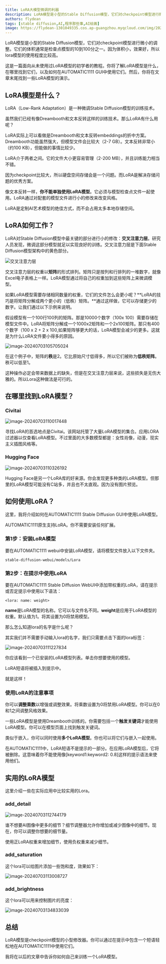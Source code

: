 ```yaml
---
title: LoRA大模型微调的利器
description: LoRA模型是小型的Stable Diffusion模型，它们对checkpoint模型进行微小的调整。它们的体积通常是检查点模型的10到100分之一。因为体积小，效果好，所以lora模型的使用程度比较高。
authors: flydean
tags: [stable diffusion,AI,程序那些事,AI绘画]
image: https://flydean-1301049335.cos.ap-guangzhou.myqcloud.com/img/202407031100213.png
---
```



LoRA模型是小型的Stable Diffusion模型，它们对checkpoint模型进行微小的调整。它们的体积通常是检查点模型的10到100分之一。因为体积小，效果好，所以lora模型的使用程度比较高。



这是一篇面向从未使用过LoRA模型的初学者的教程。你将了解LoRA模型是什么，在哪里找到它们，以及如何在AUTOMATIC1111 GUI中使用它们。然后，你将在文章末尾找到一些LoRA模型的演示。


## LoRA模型是什么？

LoRA（Low-Rank Adaptation）是一种微调Stable Diffusion模型的训练技术。



虽然我们已经有像Dreambooth和文本反转这样的训练技术。那么LoRA有什么用呢？



LoRA实际上可以看做是Dreambooth和文本反转embeddings的折中方案。Dreambooth功能虽然强大，但模型文件会比较大（2-7 GB）。文本反转非常小（约100 KB），但能做的事情比较少。

LoRA介于两者之间。它的文件大小更容易管理（2-200 MB），并且训练能力相当不错。

因为checkpoint比较大，所以硬盘空间存储会是一个问题。而LoRA是解决存储问题的优秀方案。

像文本反转一样，**你不能单独使用LoRA模型**。它必须与模型检查点文件一起使用。LoRA通过对配套的模型文件进行小的修改来改变风格。

LoRA是定制AI艺术模型的绝佳方式，而不会占用太多本地存储空间。

## LoRA如何工作？

LoRA对Stable Diffusion模型中最关键的部分进行小的修改：**交叉注意力层**。研究人员发现，微调这部分模型就足以实现良好的训练。交叉注意力层是下面Stable Diffusion模型架构中的黄色部分。

![交叉注意力层](https://flydean-1301049335.cos.ap-guangzhou.myqcloud.com/img/202407031032015.png)

交叉注意力层的权重以**矩阵**的形式排列。矩阵只是按列和行排列的一堆数字，就像Excel电子表格上一样。LoRA模型通过将自己的权重加到这些矩阵上来微调模型。

如果LoRA模型需要存储相同数量的权重，它们的文件怎么会更小呢？**LoRA的技巧是将矩阵分解成两个更小的（低秩）矩阵。**通过这样做，它可以存储更少的数字。让我们通过以下示例来说明。

假设模型有一个100行100列的矩阵。那是10000个数字（100x 100）需要存储在模型文件中。LoRA将矩阵分解成一个1000x2矩阵和一个2x100矩阵。那只有400个数字（100 x 2 + 2 x 100,如果矩阵够更大的话，LoRA模型会减少的更多。这就是为什么LoRA文件要小得多的原因。

![image-20240703105705024](https://flydean-1301049335.cos.ap-guangzhou.myqcloud.com/img/202407031057190.png)

在这个例子中，矩阵的**秩**是2。它比原始尺寸低得多，所以它们被称为**低秩矩阵**。秩可以低至1。

这种操作必定会带来数据上的缺失，但是在交叉注意力层来说，这些损失是无伤大雅的。所以Lora这种做法是可行的。

## 在哪里找到LoRA模型？

### Civitai

![image-20240703110017448](https://flydean-1301049335.cos.ap-guangzhou.myqcloud.com/img/202407031100213.png)

寻找LoRA的首选地点是Civitai。该网站托管了大量LoRA模型的集合。应用LORA过滤器以仅查看LoRA模型。不过里面的大多数模型都是：女性肖像，动漫，现实主义插图风格等。



### Hugging Face

![image-20240703110326192](https://flydean-1301049335.cos.ap-guangzhou.myqcloud.com/img/202407031103718.png)

Hugging Face是另一个LoRA库的好来源。你会发现更多种类的LoRA模型。但那里的LoRA模型可能没有C站多，并且也不太直观。因为没有图片预览。

## 如何使用LoRA？

这里，我将介绍如何在AUTOMATIC1111 Stable Diffusion GUI中使用LoRA模型。

AUTOMATIC1111原生支持LoRA。你不需要安装任何扩展。

### 第1步：安装LoRA模型

要在AUTOMATIC1111 webui中安装LoRA模型，请将模型文件放入以下文件夹。

`stable-diffusion-webui/models/Lora`

### 第2步：在提示中使用LoRA

要在AUTOMATIC1111 Stable Diffusion WebUI中添加带权重的LoRA，请在提示或否定提示中使用以下语法：

`<lora: name: weight>`



**name**是LoRA模型的名称。它可以与文件名不同。**weight**是应用于LoRA模型的权重。默认值为1。将其设置为0将禁用模型。



那么怎么知道lora的名字是什么呢？



其实我们并不需要手动输入lora的名字，我们只需要点击下面的lora标签：



![image-20240703111227834](https://flydean-1301049335.cos.ap-guangzhou.myqcloud.com/img/202407031112723.png)



你应该看到一个已安装的LoRA模型列表。单击你想要使用的模型。

LoRA短语将被插入到提示中。

就是这样！

### 使用LoRA的注意事项

你可以**调整乘数**以增强或调整效果。将乘数设置为0将禁用LoRA模型。你可以在0和1之间调整风格效果。

一些LoRA模型是使用Dreambooth训练的。你需要包括一个**触发关键词**才能使用LoRA模型。你可以在模型页面上找到触发关键词。

类似于嵌入，你可以同时使用**多个LoRA模型**。你也可以将它们与嵌入一起使用。

在AUTOMATIC1111中，LoRA短语不是提示的一部分。在应用LoRA模型后，它将被删除。这意味着你不能使用像[keyword1:keyword2: 0.8]这样的提示语法来使用他们。

## 实用的LoRA模型

这里介绍一些在实际应用中比较实用的Lora。

### add_detail

![image-20240703112744179](https://flydean-1301049335.cos.ap-guangzhou.myqcloud.com/img/202407031127491.png)

谁不想要AI图像中更多的细节？细节调整器允许你增加或减少图像中的细节。现在，你可以调整你想要的细节量。

使用正LoRA权重来增加细节，使用负权重来减少细节。



### add_saturation

这个lora可以给图片添加一些饱和度，效果如下：

![image-20240703113008727](https://flydean-1301049335.cos.ap-guangzhou.myqcloud.com/img/202407031130978.png)

### add_brightness

这个lora可以用来控制图片的亮度：

![image-20240703134833039](https://flydean-1301049335.cos.ap-guangzhou.myqcloud.com/img/202407031348234.png)



## 总结

LoRA模型是checkpoint模型的小型修改器。你可以通过在提示中包含一个短语轻松地在AUTOMATIC1111中使用它们。

我将在以后的文章中告诉你如何自己来训练一个LoRA模型。
